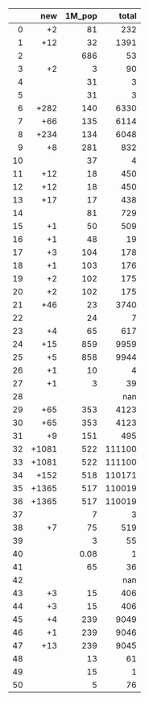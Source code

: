 |    |   new |   1M_pop |   total |
|---:|------:|---------:|--------:|
|  0 |    +2 |    81    |     232 |
|  1 |   +12 |    32    |    1391 |
|  2 |       |   686    |      53 |
|  3 |    +2 |     3    |      90 |
|  4 |       |    31    |       3 |
|  5 |       |    31    |       3 |
|  6 |  +282 |   140    |    6330 |
|  7 |   +66 |   135    |    6114 |
|  8 |  +234 |   134    |    6048 |
|  9 |    +8 |   281    |     832 |
| 10 |       |    37    |       4 |
| 11 |   +12 |    18    |     450 |
| 12 |   +12 |    18    |     450 |
| 13 |   +17 |    17    |     438 |
| 14 |       |    81    |     729 |
| 15 |    +1 |    50    |     509 |
| 16 |    +1 |    48    |      19 |
| 17 |    +3 |   104    |     178 |
| 18 |    +1 |   103    |     176 |
| 19 |    +2 |   102    |     175 |
| 20 |    +2 |   102    |     175 |
| 21 |   +46 |    23    |    3740 |
| 22 |       |    24    |       7 |
| 23 |    +4 |    65    |     617 |
| 24 |   +15 |   859    |    9959 |
| 25 |    +5 |   858    |    9944 |
| 26 |    +1 |    10    |       4 |
| 27 |    +1 |     3    |      39 |
| 28 |       |          |     nan |
| 29 |   +65 |   353    |    4123 |
| 30 |   +65 |   353    |    4123 |
| 31 |    +9 |   151    |     495 |
| 32 | +1081 |   522    |  111100 |
| 33 | +1081 |   522    |  111100 |
| 34 |  +152 |   518    |  110171 |
| 35 | +1365 |   517    |  110019 |
| 36 | +1365 |   517    |  110019 |
| 37 |       |     7    |       3 |
| 38 |    +7 |    75    |     519 |
| 39 |       |     3    |      55 |
| 40 |       |     0.08 |       1 |
| 41 |       |    65    |      36 |
| 42 |       |          |     nan |
| 43 |    +3 |    15    |     406 |
| 44 |    +3 |    15    |     406 |
| 45 |    +4 |   239    |    9049 |
| 46 |    +1 |   239    |    9046 |
| 47 |   +13 |   239    |    9045 |
| 48 |       |    13    |      61 |
| 49 |       |    15    |       1 |
| 50 |       |     5    |      76 |